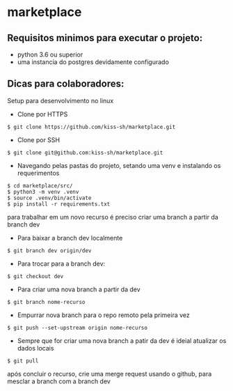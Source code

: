 marketplace
===========

Requisitos minimos para executar o projeto:
-------------------------------------------
* python 3.6 ou superior
* uma instancia do postgres devidamente configurado

Dicas para colaboradores:
-------------------------
Setup para desenvolvimento no linux

* Clone por HTTPS
```console
$ git clone https://github.com/kiss-sh/marketplace.git
```
* Clone por SSH
```console
$ git clone git@github.com:kiss-sh/marketplace.git
```
* Navegando pelas pastas do projeto, setando uma venv e instalando os requerimentos
```console
$ cd marketplace/src/
$ python3 -m venv .venv
$ source .venv/bin/activate
$ pip install -r requirements.txt
```
para trabalhar em um novo recurso é preciso criar uma branch a partir da branch dev

* Para baixar a branch dev localmente
```console
$ git branch dev origin/dev
```

* Para trocar para a branch dev:
```console
$ git checkout dev
```

* Para criar uma nova branch a partir da dev
```console
$ git branch nome-recurso
```

* Empurrar nova branch para o repo remoto pela primeira vez
```console
$ git push --set-upstream origin nome-recurso
```

* Sempre que for criar uma nova branch a patir da dev é ideial atualizar os dados locais
```console
$ git pull
```

após concluir o recurso, crie uma merge request usando o github, para mesclar a branch com a branch dev
